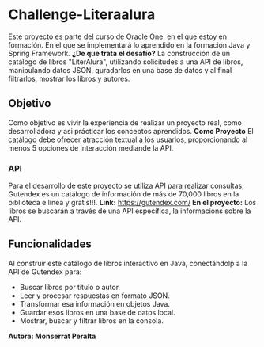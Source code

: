 # Challenge-Literaalura
Este proyecto es parte del curso de Oracle One, en el que estoy en formación. En el que se implementará lo aprendido en la formación Java y Spring Framework.
**¿De que trata el desafío?**
La construcción de un catálogo de libros "LiterAlura", utilizando solicitudes a una API de libros, manipulando datos JSON, guradarlos en una base de datos y al final filtrarlos, mostrar los libros y autores.

## Objetivo
Como objetivo es vivir la experiencia de realizar un proyecto real, como desarrolladora y asi prácticar los conceptos aprendidos.
**Como Proyecto**
El catálogo debe ofrecer atracción textual a los usuarios, proporcionando al menos 5 opciones de interacción mediande la API.

### API
Para el desarrollo de este proyecto se utiliza API para realizar consultas, Gutendex es un catálogo de información de más de 70,000 libros en la biblioteca e línea y gratis!!!. **Link:** https://gutendex.com/
**En el proyecto:**
Los libros se buscarán a través de una API específica, la informacions sobre la API.

## Funcionalidades
Al construir este catálogo de libros interactivo en Java, conectándolp a la API de Gutendex para:
- Buscar libros por título o autor.
- Leer y procesar respuestas en formato JSON.
- Transformar esa información en objetos Java.
- Guardar esos libros en una base de datos local.
- Mostrar, buscar y filtrar libros en la consola.


**Autora: Monserrat Peralta**

